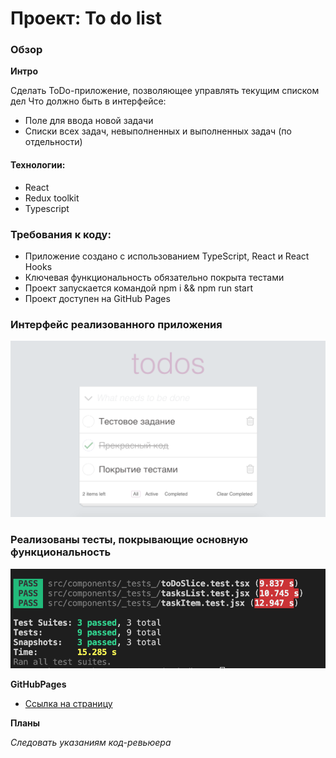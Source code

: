 # Проект: To do list

### Обзор

**Интро**

Сделать ToDo-приложение, позволяющее управлять текущим списком дел
Что должно быть в интерфейсе:
- Поле для ввода новой задачи
- Списки всех задач, невыполненных и выполненных задач (по отдельности)


#### Технологии:
- React
- Redux toolkit
- Typescript

### Требования к коду:
- Приложение создано с использованием TypeScript, React и React Hooks
- Ключевая функциональность обязательно покрыта тестами
- Проект запускается командой npm i && npm run start
- Проект доступен на GitHub Pages

### Интерфейс реализованного приложения
![интерфейс приложение](./src/img/todo.png)

### Реализованы тесты, покрывающие основную функциональность
![интерфейс приложение](./src/img/tests.png)


**GitHubPages**

* [Ссылка на страницу](https://xatepk.github.io/mesto-react/)

**Планы**

*Следовать указаниям код-ревьюера*
